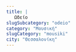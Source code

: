 ```yaml
---
title: |
   Ωδείο
slugSubcategory: "odeio"
category: "Μουσική"
slugCategory: "mousiki"
city: "Θεσσαλονίκη"
---
```


